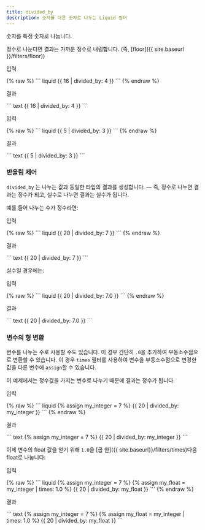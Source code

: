 ```yaml
---
title: divided_by
description: 숫자를 다른 숫자로 나누는 Liquid 필터
---
```


숫자를 특정 숫자로 나눕니다.

정수로 나눈다면 결과는 가까운 정수로 내림합니다. (즉, [floor]({{ site.baseurl }}/filters/floor)) 

<p class="code-label">입력</p>
{% raw %}
``` liquid
{{ 16 | divided_by: 4 }}
```
{% endraw %}

<p class="code-label">결과</p>
``` text
{{ 16 | divided_by: 4 }}
```

<p class="code-label">입력</p>
{% raw %}
``` liquid
{{ 5 | divided_by: 3 }}
```
{% endraw %}

<p class="code-label">결과</p>
``` text
{{ 5 | divided_by: 3 }}
```

### 반올림 제어

`divided_by` 는 나누는 값과 동일한 타입의 결과를 생성합니다. — 즉, 정수로 나누면 결과는 정수가 되고, 실수로 나누면 결과는 실수가 됩니다.

예를 들어 나누는 수가 정수라면:

<p class="code-label">입력</p>
{% raw %}
``` liquid
{{ 20 | divided_by: 7 }}
```
{% endraw %}

<p class="code-label">결과</p>
``` text
{{ 20 | divided_by: 7 }}
```

실수일 경우에는:

<p class="code-label">입력</p>
{% raw %}
``` liquid
{{ 20 | divided_by: 7.0 }}
```
{% endraw %}

<p class="code-label">결과</p>
``` text
{{ 20 | divided_by: 7.0 }}
```

### 변수의 형 변환

변수를 나누는 수로 사용할 수도 있습니다. 이 경우 간단히 `.0`을 추가하여 부동소수점으로 변환할 수 있습니다. 이 경우 `times` 필터를 사용하여 변수을 부동소수점으로 변경한 값을 다른 변수에 `assign`할 수 있습니다.

이 예제에서는 정수값을 가지는 변수로 나누기 때문에 결과는 정수가 됩니다.

<p class="code-label">입력</p>
{% raw %}
``` liquid
{% assign my_integer = 7 %}
{{ 20 | divided_by: my_integer }}
```
{% endraw %}

<p class="code-label">결과</p>
``` text
{% assign my_integer = 7 %}
{{ 20 | divided_by: my_integer }}
```

이제 변수의 float 값을 얻기 위해 `1.0`을 [곱 한]({{ site.baseurl}}/filters/times)다음 float로 나눕니다:

<p class="code-label">입력</p>
{% raw %}
``` liquid
{% assign my_integer = 7 %}
{% assign my_float = my_integer | times: 1.0 %}
{{ 20 | divided_by: my_float }}
```
{% endraw %}

<p class="code-label">결과</p>
``` text
{% assign my_integer = 7 %}
{% assign my_float = my_integer | times: 1.0 %}
{{ 20 | divided_by: my_float }}
```
